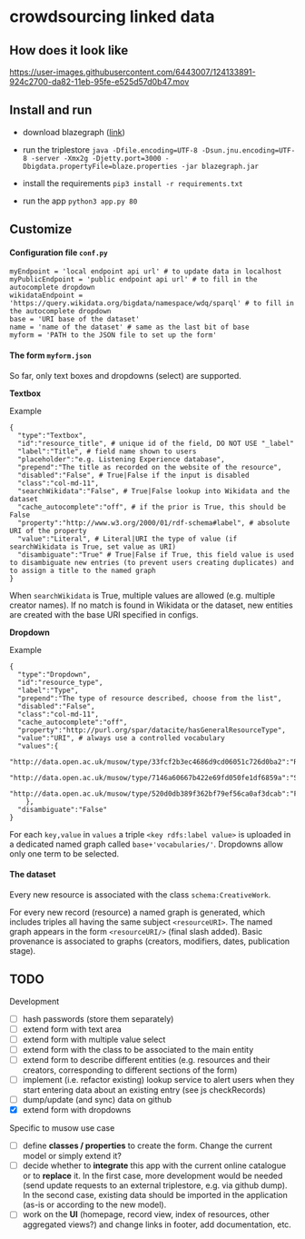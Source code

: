 # crowdsourcing linked data

## How does it look like

https://user-images.githubusercontent.com/6443007/124133891-924c2700-da82-11eb-95fe-e525d57d0b47.mov


## Install and run

 * download blazegraph ([link](https://github.com/blazegraph/database/releases/tag/BLAZEGRAPH_2_1_6_RC))

 * run the triplestore `java -Dfile.encoding=UTF-8 -Dsun.jnu.encoding=UTF-8 -server -Xmx2g -Djetty.port=3000 -Dbigdata.propertyFile=blaze.properties -jar blazegraph.jar`

 * install the requirements `pip3 install -r requirements.txt`

 * run the app `python3 app.py 80`

## Customize

#### Configuration file `conf.py`

```
myEndpoint = 'local endpoint api url' # to update data in localhost
myPublicEndpoint = 'public endpoint api url' # to fill in the autocomplete dropdown
wikidataEndpoint = 'https://query.wikidata.org/bigdata/namespace/wdq/sparql' # to fill in the autocomplete dropdown
base = 'URI base of the dataset'
name = 'name of the dataset' # same as the last bit of base
myform = 'PATH to the JSON file to set up the form'
```

#### The form `myform.json`

So far, only text boxes and dropdowns (select) are supported.  

**Textbox**

Example

```
{
  "type":"Textbox",
  "id":"resource_title", # unique id of the field, DO NOT USE "_label"
  "label":"Title", # field name shown to users
  "placeholder":"e.g. Listening Experience database",
  "prepend":"The title as recorded on the website of the resource",
  "disabled":"False", # True|False if the input is disabled
  "class":"col-md-11",
  "searchWikidata":"False", # True|False lookup into Wikidata and the dataset
  "cache_autocomplete":"off", # if the prior is True, this should be False
  "property":"http://www.w3.org/2000/01/rdf-schema#label", # absolute URI of the property
  "value":"Literal", # Literal|URI the type of value (if searchWikidata is True, set value as URI)
  "disambiguate":"True" # True|False if True, this field value is used to disambiguate new entries (to prevent users creating duplicates) and to assign a title to the named graph
}
```

When `searchWikidata` is True, multiple values are allowed (e.g. multiple creator names). If no match is found in Wikidata or the dataset, new entities are created with the base URI specified in configs.

**Dropdown**

Example

```
{
  "type":"Dropdown",
  "id":"resource_type",
  "label":"Type",
  "prepend":"The type of resource described, choose from the list",
  "disabled":"False",
  "class":"col-md-11",
  "cache_autocomplete":"off",
  "property":"http://purl.org/spar/datacite/hasGeneralResourceType",
  "value":"URI", # always use a controlled vocabulary
  "values":{
      "http://data.open.ac.uk/musow/type/33fcf2b3ec4686d9cd06051c726d0ba2":"Repository",
      "http://data.open.ac.uk/musow/type/7146a60667b422e69fd050fe1df6859a":"Schema",
      "http://data.open.ac.uk/musow/type/520d0db389f362bf79ef56ca0af3dcab":"Format"
    },
  "disambiguate":"False"
}
```

For each `key,value` in `values` a triple `<key rdfs:label value>` is uploaded in a dedicated named graph called `base+'vocabularies/'`. Dropdowns allow only one term to be selected.

#### The dataset

Every new resource is associated with the class `schema:CreativeWork`.

For every new record (resource) a named graph is generated, which includes triples all having the same subject `<resourceURI>`. The named graph appears in the form `<resourceURI/>` (final slash added). Basic provenance is associated to graphs (creators, modifiers, dates, publication stage).


## TODO

Development

- [ ] hash passwords (store them separately)
- [ ] extend form with text area
- [ ] extend form with multiple value select
- [ ] extend form with the class to be associated to the main entity
- [ ] extend form to describe different entities (e.g. resources and their creators, corresponding to different sections of the form)
- [ ] implement (i.e. refactor existing) lookup service to alert users when they start entering data about an existing entry (see js checkRecords)
- [ ] dump/update (and sync) data on github
- [x] extend form with dropdowns

Specific to musow use case
- [ ] define **classes / properties** to create the form. Change the current model or simply extend it?
- [ ] decide whether to **integrate** this app with the current online catalogue or to **replace** it. In the first case, more development would be needed (send update requests to an external triplestore, e.g. via github dump). In the second case, existing data should be imported in the application (as-is or according to the new model).
- [ ] work on the **UI** (homepage, record view, index of resources, other aggregated views?) and change links in footer, add documentation, etc.
